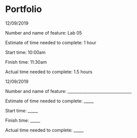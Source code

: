 # Portfolio

12/09/2019

Number and name of feature: Lab 05

Estimate of time needed to complete: 1 hour

Start time: 10:00am

Finish time: 11:30am

Actual time needed to complete: 1.5 hours


12/09/2019

Number and name of feature: ________________________________

Estimate of time needed to complete: _____

Start time: _____

Finish time: _____

Actual time needed to complete: _____
